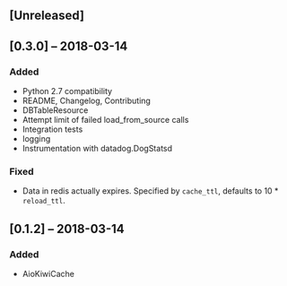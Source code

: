 ## [Unreleased]

## [0.3.0] – 2018-03-14

### Added

- Python 2.7 compatibility
- README, Changelog, Contributing
- DBTableResource
- Attempt limit of failed load_from_source calls
- Integration tests
- logging
- Instrumentation with datadog.DogStatsd

### Fixed

- Data in redis actually expires. Specified by `cache_ttl`, defaults to 10 \* `reload_ttl`.

## [0.1.2] – 2018-03-14

### Added

- AioKiwiCache
